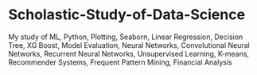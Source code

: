 # Scholastic-Study-of-Data-Science
My study of ML, Python, Plotting, Seaborn, Linear Regression, Decision Tree, XG Boost, Model Evaluation, Neural Networks, Convolutional Neural Networks, Recurrent Neural Networks, Unsupervised Learning, K-means, Recommender Systems, Frequent Pattern Mining, Financial Analysis
